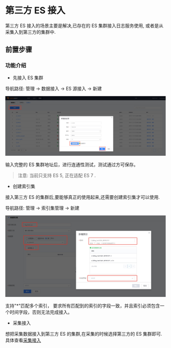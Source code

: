 # 第三方 ES 接入

第三方 ES 接入的场景主要是解决,已存在的 ES 集群接入日志服务使用, 或者是从采集入到第三方的集群中.

## 前置步骤

### 功能介绍

* 先接入 ES 集群

导航路径: 管理 → 数据接入 →  ES 源接入 →  新建

![-w2020](../../media/2019-12-13-17-30-30.jpg)

输入完整的 ES 集群地址后，进行连通性测试，测试通过方可保存。

> 注意: 当前只支持 ES 5, 正在适配 ES 7 .

* 创建索引集

接入第三方 ES 的集群后,要能够真正的使用起来,还需要创建索引集才可以使用.

导航路径: 管理 →  索引集管理 → 新建

![-w2020](../../media/2019-12-13-17-26-59.jpg)

支持"*"匹配多个索引， 要求所有匹配到的索引的字段一致，并且索引必须包含一个时间字段，否则无法完成接入。

* 采集接入

想把采集数据接入到第三方 ES 的集群,在采集的时候选择第三方的 ES 集群即可. 具体查看[采集接入](collect_log.md)
